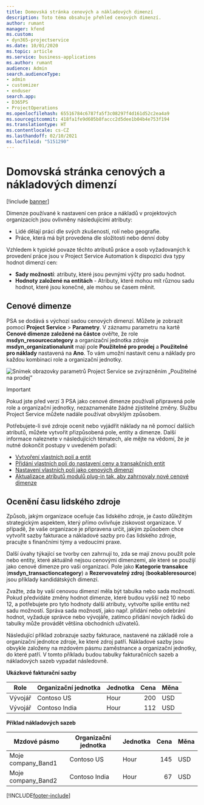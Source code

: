 ```yaml
---
title: Domovská stránka cenových a nákladových dimenzí
description: Toto téma obsahuje přehled cenových dimenzí.
author: rumant
manager: kfend
ms.custom:
- dyn365-projectservice
ms.date: 10/01/2020
ms.topic: article
ms.service: business-applications
ms.author: rumant
audience: Admin
search.audienceType:
- admin
- customizer
- enduser
search.app:
- D365PS
- ProjectOperations
ms.openlocfilehash: 65516784c6787fa5f3c08297f4d161d52c2ea4a9
ms.sourcegitcommit: 418fa1fe9d605b8faccc2d5dee1b04b4e753f194
ms.translationtype: HT
ms.contentlocale: cs-CZ
ms.lasthandoff: 02/10/2021
ms.locfileid: "5151290"
---
```

# <a name="pricing-and-costing-dimensions-home-page"></a>Domovská stránka cenových a nákladových dimenzí

[!include [banner](../includes/psa-now-project-operations.md)]

Dimenze používané k nastavení cen práce a nákladů v projektových organizacích jsou ovlivněny následujícími atributy:

- Lidé dělají práci dle svých zkušeností, rolí nebo geografie.
- Práce, která má být provedena dle složitosti nebo denní doby

Vzhledem k typické povaze těchto atributů práce a osob vyžadovaných k provedení práce jsou v Project Service Automation k dispozici dva typy hodnot dimenzí cen: 

- **Sady možností**: atributy, které jsou pevnými výčty pro sadu hodnot.
- **Hodnoty založené na entitách** - Atributy, které mohou mít různou sadu hodnot, které jsou konečné, ale mohou se časem měnit.

## <a name="pricing-dimensions"></a>Cenové dimenze

PSA se dodává s výchozí sadou cenových dimenzí. Můžete je zobrazit pomocí **Project Service** > **Parametry**. V záznamu parametru na kartě **Cenové dimenze založené na částce** ověřte, že role **msdyn_resourcecategory** a organizační jednotka zdroje **msdyn_organizationalunit** mají pole **Použitelné pro prodej** a **Použitelné pro náklady** nastavená na **Ano**. To vám umožní nastavit cenu a náklady pro každou kombinaci role a organizační jednotky.

![Snímek obrazovky parametrů Project Service se zvýrazněním „Použitelné na prodej”](media/PS-OOB-parameters.png)

> [!IMPORTANT]
> Pokud jste před verzí 3 PSA jako cenové dimenze používali připravená pole role a organizační jednotky, nezaznamenáte žádné zjistitelné změny. Službu Project Service můžete nadále používat obvyklým způsobem. 

Potřebujete-li své zdroje ocenit nebo vyjádřit náklady na ně pomocí dalších atributů, můžete vytvořit přizpůsobená pole, entity a dimenze. Další informace naleznete v následujících tématech, ale mějte na vědomí, že je nutné dokončit postupy v uvedeném pořadí:

- [Vytvoření vlastních polí a entit](create-custom-fields-entities.md)
- [Přidání vlastních polí do nastavení ceny a transakčních entit](field-references.md)
- [Nastavení vlastních polí jako cenových dimenzí ](set-up-pricing-dimensions.md)
- [Aktualizace atributů modulů plug-in tak, aby zahrnovaly nové cenové dimenze](update-plug-in-attributes.md)

## <a name="pricing-human-resource-time"></a>Ocenění času lidského zdroje
Způsob, jakým organizace oceňuje čas lidského zdroje, je často důležitým strategickým aspektem, který přímo ovlivňuje ziskovost organizace. V případě, že vaše organizace je připravena určit, jakým způsobem chce vytvořit sazby fakturace a nákladové sazby pro čas lidského zdroje, pracujte s finančními týmy a vedoucími praxe.

Další úvahy týkající se tvorby cen zahrnují to, zda se mají znovu použít pole nebo entity, které aktuálně nejsou cenovými dimenzemi, ale které se použijí jako cenové dimenze pro vaši organizaci. Pole jako **Kategorie transakce** (**msdyn_transactioncategory**) a **Rezervovatelný zdroj** (**bookableresource**) jsou příklady kandidátských dimenzí. 

Zvažte, zda by vaší cenovou dimenzí měla být tabulka nebo sada možností. Pokud předvídáte změny hodnot dimenze, které budou vyšší než 10 nebo 12, a potřebujete pro tyto hodnoty další atributy, vytvořte spíše entitu než sadu možností. Správa sada možností, jako např. přidání nebo odebrání hodnot, vyžaduje správce nebo vývojáře, zatímco přidání nových řádků do tabulky může provádět většina obchodních uživatelů.

Následující příklad zobrazuje sazby fakturace, nastavené na základě role a organizační jednotce zdroje, ke které zdroj patří. Nákladové sazby jsou obvykle založeny na mzdovém pásmu zaměstnance a organizační jednotky, do které patří. V tomto příkladu budou tabulky fakturačnícch sazeb a nákladových sazeb vypadat následovně.

**Ukázkové fakturační sazby**

| Role        | Organizační jednotka    |Jednotka      |Cena      |Měna  |
| ------------|-------------|----------|----------:|----------|
| Vývojář   | Contoso US  |Hour | 200|USD     |
| Vývojář   | Contoso India |Hour|   112|USD     |


**Příklad nákladových sazeb**

| Mzdové pásmo     | Organizační jednotka    |Jednotka      |Cena      |Měna  |
| ----------------|-------------|----------|----------:|----------|
| Moje company_Band1 | Contoso US  |Hour | 145|USD     |
| Moje company_Band2 | Contoso India |Hour|   67|USD     |


[!INCLUDE[footer-include](../includes/footer-banner.md)]